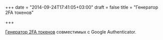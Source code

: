 +++
date = "2014-09-24T17:41:05+03:00"
draft = false
title = "Генератор 2FA токенов"

+++

<p><a href="https://github.com/robbiev/two-factor-auth">Генератор&nbsp;2FA токенов</a> совместимых с&nbsp;Google Authenticator.</p>

